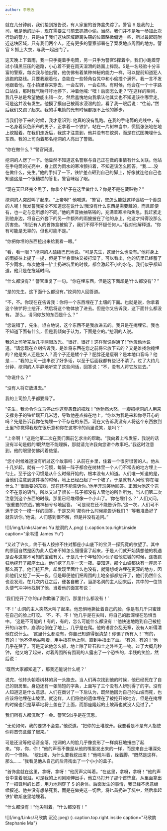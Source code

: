 ```yaml
---
author: 李思逸
---
```

就在几分钟前，我们接到报告说，有人家里的首饰盒失踪了。警官 S 是我的上司，我是他的助手，现在需要立马前去抓捕小偷。当然，我们并不是唯一参加此次行动的警力，只是由于我们这块区域距离失窃的位置略微偏远一些，所以最起码附近这块区域，只有我们两个人。还有更多的警察部署在了案发地点周围的地方。警官 S 抓上大衣，与我一起出门了。

这天晚上下着雨，我一只手提着手电筒，另一只手为警官S撑着伞。我们小跑着穿过小镇黑压压的道路，小心着不要在雨天湿滑的路面上摔跤。S是一名经验十分丰富的警察，每次我与他出警，他仿佛有着某种神秘的能力一样，可以提前知道犯人逃跑的路线。只要我跟着他，总能在一些犄角旮旯中和小偷撞个满怀。我一言不发地跟着他，在小镇里穿来穿去，一会左转，一会右转。有时候，他会在一个十字路口站住，那时我气喘吁吁地停下，冲着他喊: “嘿！后面怎么走？”在这样的瞬间，我几乎总是希望他能出错一次，然后羞愧地向我承认他其实也不知道该往哪里走。可是这并没有发生。他摸了摸自己被雨水浸湿的脸，看了我一眼后说：“往前。”然后我们又跑了起来。我的手电筒的光有时候都跟不上他的脚步。

当我们停下来的时候，我才意识到: 他真的没有乱跑。在我的手电筒的光线中，有一名身着灰色织布的男子，正拿着一个铁铲，站在一片树林当中，慌慌张张地在地上挖掘着。在我们走近后，我这才注意到，他并没有在挖洞，而是在试图掩埋什么东西。我的上司向着那名挖洞的人亮出了警徽。

“你在做什么？”警官问道。

挖洞的人愣了一下。他显然不知道这名警察与自己正在做的事情有什么关联。他站在手电筒的光亮中，身上因为雨水的寒冷颤抖着，不知道该怎么回答。“我......没在做什么，先生。”他的手抖了一下，铁铲差点砸到自己的脚上，好像就连他自己也知道这是一个很糟糕的答复。警官眯起了眼。

“现在天已经完全黑了，你拿个铲子在这里做什么？你是不是在藏赃物？”

挖洞的人突然叫了起来。“上帝啊!” 他喊道。“警官，您怎么能就这样诬陷一个善良的人呢！我发誓我完全不知道您在说什么!我没有什么东西是需要藏的，而且即便有，也一定与您所想的不同。”他的声音抽抽嗒嗒的，充满着寒冷和焦急。我赶紧走到他身边，将自己外套下的另一件额外的雨披披在了他的身上，他这才抖得没那么厉害些。“附近有人的首饰盒被偷了，我们不得不怀疑任何人。”我对他解释道。“你有可能是无辜的，但也可能不是。”

“你把你埋的东西挖出来给我看一眼。”

“看，看一眼？”挖洞的人磕磕巴巴地说。“可是先生，这里什么也没有。”他将身上的雨披往上提了一提，但是下半身很快又被打湿了。可以看出，他的坑里已经蓄了不少雨水。每次他将一铲土扔进坑里的时候，都会激起不小的水花。我们似乎都知道，他只是在拖延时间。

“什么都没有? ” 警官重复了一句。“你在埋东西，但是这下面却是‘什么都没有’？”

“是的先生。这下面什么都没有。”挖洞的人回答道。

“不，不。你现在在告诉我：你将一个东西埋在了土壤的下面。也就是说，你拿着这个铁铲将土挖开，然后将这个物体放了进去。但是你又告诉我，这下面什么都没有。 那么，请问你放的东西是什么？”

“您说错了，先生。坦白地说，这个东西不是我放进去的。我只是在掩埋它。我也不知道下面有什么，但是我倾向于认为，下面是空的。”挖洞的人说。

我的上司听完后几乎两眼放光。“很好，很好！这样就说得通了! ”他激动地说道。“请您现在立刻告诉我，是谁将东西在您之前将它放下去的？又是谁找你掩埋的？他是男人还是女人？高个子还是矮个子？肥胖还是瘦弱？是本地口音吗？他是...... ”我的上司一连串说了好多话，以至于后面我都有些记不清了。过了大约几分钟，挖洞的人平静地听完了这些问话，回答说：“不，没有人将它放进去。”

“你说什么？”

“没有人将它放进去。”

我的上司脸几乎都要绿了。

“先生，我命令你立马停止你这套愚蠢的把戏！”他勃然大怒，一脚把挖洞的人用来支撑身子的铁铲踹开几米远，导致他差点摔在地上。“你以为我是来和你寻开心的吗？先是告诉我你在掩埋一个不存在的东西，现在又告诉我没有人将这个东西放到土里?你觉得我现在很乐意和你在这寒冷的雨里说笑，是吗？”

“上帝啊！”这是他第二次在我们面前乞求主的帮助。“我向着上帝发誓，我说的话没有半句是假的!既然您不能理解，那就请允许我向您讲个故事吧。”我这时注意到，他的眼里仿佛闪着绝望。

“您小时候难道没有听过这个故事吗：从前在乡里，住着一个很穷很苦的人。他从十几岁起，就有一个习惯，每隔一阵子都会在树林里一个人们不常去的地方埋上一勺土。至于这个习惯是从什么时候开始的，根本没有人知道。人们唯一知道的是，当他们注意到这件事的时候，地上已经凸起了一个坡了。于是就有人问他‘你在埋什么？’‘很重要的东西，现在还不能告诉你。’他半开玩笑地回答。正因为他这个完全不在意的语气，所以又过了很长一阵子都没有人管他的所作所为。当人们第二次注意到这个东西的时候，那里已经堆得像一个小山了。‘你在埋什么？’ 人们又问。 ‘很重要的东西。’他神秘兮兮地回答。 ‘可是现在还不能告诉你。’这一次，人们可不满于这个一模一样的回答，于是又问 ‘那你什么时候能告诉我们？’‘等我准备好了就告诉你。’他说。人们感到很不解，但是并没有追问。”

![](/img/Links/James Yu 挖洞的人.png)
{:.caption.top.right.inside caption="余韦瑾 James Yu"}

“又过了许久，终于有人按捺不住对那座小山底下的宝贝一探究竟的欲望了。其中的原因自然是因为此人后来不知怎么慢慢富了起来，于是人们就开始猜想他的机遇是否与这座不可知的宝藏有关。于是几十个年轻的小伙子趁他进城的时候，连夜疯狂地挖开了那座土山。他们挖了几乎一天一夜。要知道，那个山坡都快有一座房子那么高了。他们挖开后，却发现里面什么也没有，就猜想或许埋在更深的地方，因此他们又挖了一天一夜。但是即便他们把周围的土地全部都挖开了，他们仍然什么也没发现。在几次内讧之后，便各自散了。当那名洞的主人回来后，其中的一位领头便气冲冲地找到了他，当着他的面宣布说：

‘我们挖开了你的山!你欺骗了我们，那里什么都没有！’

‘不！’ 山洞的主人突然大叫了起来。他恐惧地撕扯着自己的脸，像是有几千只蜜蜂在自己的脸上叮咬。 ‘不，不，不！’他几乎是在尖叫，将自己的脸深埋在恐惧当中。 ‘这是不可能的！有的，有的，怎么可能什么都没有！’他快速地跑到自己被挖开的山坡中，崩溃地倒在了地上，几乎是在爬。他的语言杂乱无章，没有人听得清他在说什么。 ‘这里什么都没有，你自己知道得很清楚！你骗了所有人！’‘有的， 有的！’他不停地尖叫着，用手指在地上刨，直到手指出了血。 ‘有的，有的！’他几乎在哭了。可是无论他怎么抓，地上除了碎石和土之外空无一物。过了大概几秒钟， 他又站了起来，对着周围所有围观的人露出了一个恐怖的，半残的笑脸，然后说：

‘既然大家都知道了，那我还能说什么呢？’

说完，他转头朝着树林的另一头跑去。当人们再次找到他的时候，他已经死在了自己的厨房里。身边还有一张简短的字条，上面写了三个没有人辨别得了的字。没有人知道这是什么意思。人们在商讨了一下后认为，既然他因为自己的山坡而死，也应该将他埋在山坡里。就这样，人们将他的遗体埋在了被挖开的地方，但是在掩埋的时候也只是草草地将土盖在了上面，而那座隆起的土坡再也就没人见过了。”

我们所有人都沉默了一会。警官S似乎是在沉思。

“无论如何，我的要求不会变。”他说道。“把你的土堆挖开。我要看是不是有人指使你将首饰盒藏了起来。”

可是还没等他话音全落，挖洞的人的脸几乎像变形了一样疯狂地扭曲了起来。“你，你，你！”他的声音不像是从他的嘴里发出来的一样，而是来自土壤深处的一个怪物。 “挖出来，为什么要我挖出来！”他吼叫着，跺着脚。“既然是这样，那么...... ”我看见他从自己的后背掏出了一个小小的盒子。

“首饰盒就在这里，拿呀，拿呀！”他厉声尖叫着。“在这里，拿呀，拿呀！”他的声音中含着眼泪。可是我的上司刚刚伸出手，他立马打开了那个首饰盒，从里面拿出了一把锋利的匕首，用力地刺穿了 S 的身体。后面发生的事情，我已经不愿意继续叙述。他并没有想杀死我，而是在做完这一切后，将匕首扔进了坑中，然后拿起铁铲歇斯底里地埋着。

“什么都没有！”他尖叫着。“什么都没有！”

![](/img/Links/马欣韵 沉沦.jpeg)
{:.caption.top.right.inside caption="马欣韵 Stephanie Ma"}
